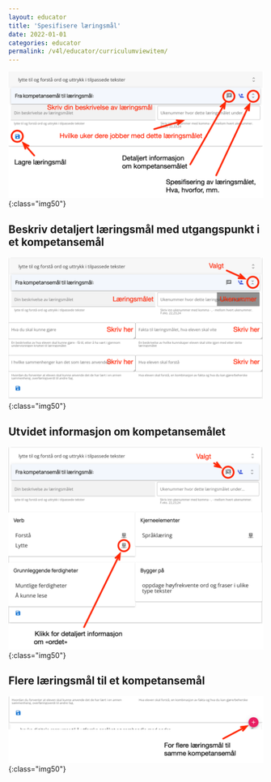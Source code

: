 ```yaml
---
layout: educator
title: 'Spesifisere læringsmål'
date: 2022-01-01
categories: educator
permalink: /v4l/educator/curriculumviewitem/
---
```


![Beskriv læringsmål](/assets/img/educator/curriculum3.png){:class="img50"}

## Beskriv detaljert læringsmål med utgangspunkt i et kompetansemål

![Detaljer til et læringsmål](/assets/img/educator/curriculum4.png){:class="img50"}

## Utvidet informasjon om kompetansemålet

![Utvidet informasjon til et kompetansemål](/assets/img/educator/curriculum5.png){:class="img50"}

## Flere læringsmål til et kompetansemål

![Detaljer til et læringsmål](/assets/img/educator/curriculum6.png){:class="img50"}
